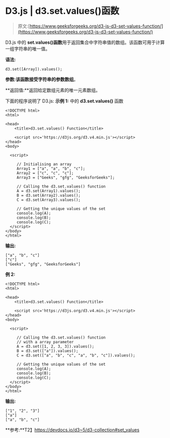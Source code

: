 # D3.js | d3.set.values()函数

> 原文:[https://www.geeksforgeeks.org/d3-js-d3-set-values-function/](https://www.geeksforgeeks.org/d3-js-d3-set-values-function/)

D3.js 中的 **set.values()函数**用于返回集合中字符串值的数组。该函数可用于计算一组字符串的唯一值。

**语法:**

```
d3.set([Array]).values();
```

**参数:**该函数接受字符串的参数**数组**。

**返回值:**返回给定数组元素的唯一元素数组。

下面的程序说明了 D3.js:
**示例 1:** 中的 **d3.set.values()** 函数

```
<!DOCTYPE html>
<html>

<head>
    <title>d3.set.values() Function</title>

    <script src='https://d3js.org/d3.v4.min.js'></script>
</head>
<body>

  <script>

     // Initialising an array
     Array1 = ["a", "a", "b", "c"];
     Array2 = ["c", "c", "c"];
     Array3 = ["Geeks", "gfg", "GeeksforGeeks"];

     // Calling the d3.set.values() function
     A = d3.set(Array1).values();
     B = d3.set(Array2).values();
     C = d3.set(Array3).values();

     // Getting the unique values of the set
     console.log(A);
     console.log(B);
     console.log(C);
  </script>
</body>
</html>
```

**输出:**

```
["a", "b", "c"]
["c"]
["Geeks", "gfg", "GeeksforGeeks"]

```

**例 2:**

```
<!DOCTYPE html>
<html>

<head>
    <title>d3.set.values() Function</title>

    <script src='https://d3js.org/d3.v4.min.js'></script>
</head>
<body>

  <script>

     // Calling the d3.set.values() function
     // with a array parameter
     A = d3.set([1, 2, 3, 3]).values();
     B = d3.set(["a"]).values();
     C = d3.set(["a", "b", "c", "a", "b", "c"]).values();

     // Getting the unique values of the set
     console.log(A);
     console.log(B);
     console.log(C);
  </script>
</body>
</html>
```

**输出:**

```
["1", "2", "3"]
["a"]
["a", "b", "c"]
```

**参考:**T2】https://devdocs.io/d3~5/d3-collection#set_values